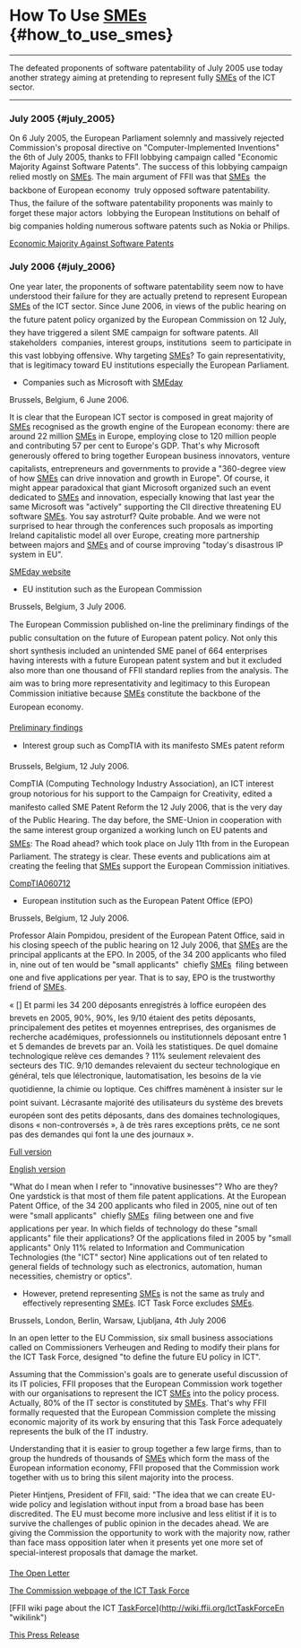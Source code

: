 # How To Use [SMEs](SMEs "wikilink") {#how_to_use_smes}

------------------------------------------------------------------------

The defeated proponents of software patentability of July 2005 use today
another strategy aiming at pretending to represent fully
[SMEs](SMEs "wikilink") of the ICT sector.

------------------------------------------------------------------------

### July 2005 {#july_2005}

On 6 July 2005, the European Parliament solemnly and massively rejected
Commission\'s proposal directive on \"Computer-Implemented Inventions\"
the 6th of July 2005, thanks to FFII lobbying campaign called \"Economic
Majority Against Software Patents\". The success of this lobbying
campaign relied mostly on [SMEs](SMEs "wikilink"). The main argument of
FFII was that [SMEs](SMEs "wikilink")  the backbone of European economy
 truly opposed software patentability. Thus, the failure of the
software patentability proponents was mainly to forget these major
actors  lobbying the European Institutions on behalf of big companies
holding numerous software patents such as Nokia or Philips.

[Economic Majority Against Software
Patents](http://www.economic-majority.com/ "wikilink")

### July 2006 {#july_2006}

One year later, the proponents of software patentability seem now to
have understood their failure for they are actually pretend to represent
European [SMEs](SMEs "wikilink") of the ICT sector. Since June 2006, in
views of the public hearing on the future patent policy organized by
the European Commission on 12 July, they have triggered a silent SME
campaign for software patents. All stakeholders  companies, interest
groups, institutions  seem to participate in this vast lobbying
offensive. Why targeting [SMEs](SMEs "wikilink")? To gain
representativity, that is legitimacy toward EU institutions especially
the European Parliament.

-   Companies such as Microsoft with [SMEday](SMEday "wikilink")

Brussels, Belgium, 6 June 2006.

It is clear that the European ICT sector is composed in great majority
of [SMEs](SMEs "wikilink") recognised as the growth engine of the
European economy: there are around 22 million [SMEs](SMEs "wikilink") in
Europe, employing close to 120 million people and contributing 57 per
cent to Europe\'s GDP. That\'s why Microsoft generously offered to
bring together European business innovators, venture capitalists,
entrepreneurs and governments to provide a \"360-degree view of how
[SMEs](SMEs "wikilink") can drive innovation and growth in Europe\". Of
course, it might appear paradoxical that giant Microsoft organized such
an event dedicated to [SMEs](SMEs "wikilink") and innovation, especially
knowing that last year the same Microsoft was \"actively\" supporting
the CII directive threatening EU software [SMEs](SMEs "wikilink"). You
say astroturf? Quite probable. And we were not surprised to hear through
the conferences such proposals as importing Ireland capitalistic model
all over Europe, creating more partnership between majors and
[SMEs](SMEs "wikilink") and of course improving \"today\'s disastrous IP
system in EU\".

[SMEday website](http://www.smeday.eu/home/ "wikilink")

-   EU institution such as the European Commission

Brussels, Belgium, 3 July 2006.

The European Commission published on-line the preliminary findings of
the public consultation on the future of European patent policy. Not
only this short synthesis included an unintended SME panel of 664
enterprises having interests with a future European patent system and
but it excluded also more than one thousand of FFII standard replies
from the analysis. The aim was to bring more representativity and
legitimacy to this European Commission initiative because
[SMEs](SMEs "wikilink") constitute the backbone of the European
economy.

[Preliminary
findings](http://wiki.ffii.org/PreliminaryFindings060703En "wikilink")

-   Interest group such as CompTIA with its manifesto SMEs patent
    reform

Brussels, Belgium, 12 July 2006.

CompTIA (Computing Technology Industry Association), an ICT interest
group notorious for his support to the Campaign for Creativity, edited
a manifesto called SME Patent Reform the 12 July 2006, that is the
very day of the Public Hearing. The day before, the SME-Union in
cooperation with the same interest group organized a working lunch on
EU patents and [SMEs](SMEs "wikilink"): The Road ahead? which took
place on July 11th from in the European Parliament. The strategy is
clear. These events and publications aim at creating the feeling that
[SMEs](SMEs "wikilink") support the European Commission initiatives.

[CompTIA060712](http://wiki.ffii.org/PatHearingTranscripts060712En "wikilink")

-   European institution such as the European Patent Office (EPO)

Brussels, Belgium, 12 July 2006.

Professor Alain Pompidou, president of the European Patent Office, said
in his closing speech of the public hearing on 12 July 2006, that
[SMEs](SMEs "wikilink") are the principal applicants at the EPO. In
2005, of the 34 200 applicants who filed in, nine out of ten would be
\"small applicants\"  chiefly [SMEs](SMEs "wikilink")  filing between
one and five applications per year. That is to say, EPO is the
trustworthy friend of [SMEs](SMEs "wikilink").

« \[\] Et parmi les 34 200 déposants enregistrés à loffice européen
des brevets en 2005, 90%, 90%, les 9/10 étaient des petits déposants,
principalement des petites et moyennes entreprises, des organismes de
recherche académiques, professionnels ou institutionnels déposant entre
1 et 5 demandes de brevets par an. Voilà les statistiques. De quel
domaine technologique relève ces demandes ? 11% seulement relevaient des
secteurs des TIC. 9/10 demandes relevaient du secteur technologique en
général, tels que lélectronique, lautomatisation, les besoins de la
vie quotidienne, la chimie ou loptique. Ces chiffres mamènent à
insister sur le point suivant. Lécrasante majorité des utilisateurs du
système des brevets européen sont des petits déposants, dans des
domaines technologiques, disons « non-controversés », à de très rares
exceptions prêts, ce ne sont pas des demandes qui font la une des
journaux ».

[Full
version](http://wiki.ffii.org/PatHearingTranscripts060712En "wikilink")

[English
version](http://www.european-patent-office.org/news/pressrel/2006_07_12_e.htm "wikilink")

\"What do I mean when I refer to \"innovative businesses\"? Who are
they? One yardstick is that most of them file patent applications. At
the European Patent Office, of the 34 200 applicants who filed in 2005,
nine out of ten were \"small applicants\"  chiefly
[SMEs](SMEs "wikilink")  filing between one and five applications per
year. In which fields of technology do these \"small applicants\" file
their applications? Of the applications filed in 2005 by \"small
applicants\" Only 11% related to Information and Communication
Technologies (the \"ICT\" sector) Nine applications out of ten related
to general fields of technology such as electronics, automation, human
necessities, chemistry or optics\".

-   However, pretend representing [SMEs](SMEs "wikilink") is not the
    same as truly and effectively representing [SMEs](SMEs "wikilink").
    ICT Task Force excludes [SMEs](SMEs "wikilink").

Brussels, London, Berlin, Warsaw, Ljubljana, 4th July 2006

In an open letter to the EU Commission, six small business associations
called on Commissioners Verheugen and Reding to modify their plans for
the ICT Task Force, designed \"to define the future EU policy in ICT\".

Assuming that the Commission\'s goals are to generate useful discussion
of its IT policies, FFII proposes that the European Commission work
together with our organisations to represent the ICT
[SMEs](SMEs "wikilink") into the policy process. Actually, 80% of the IT
sector is constituted by [SMEs](SMEs "wikilink"). That\'s why FFII
formally requested that the European Commission complete the missing
economic majority of its work by ensuring that this Task Force
adequately represents the bulk of the IT industry.

Understanding that it is easier to group together a few large firms,
than to group the hundreds of thousands of [SMEs](SMEs "wikilink") which
form the mass of the European information economy, FFII proposed that
the Commission work together with us to bring this silent majority into
the process.

Pieter Hintjens, President of FFII, said: \"The idea that we can create
EU-wide policy and legislation without input from a broad base has been
discredited. The EU must become more inclusive and less elitist if it is
to survive the challenges of public opinion in the decades ahead. We are
giving the Commission the opportunity to work with the majority now,
rather than face mass opposition later when it presents yet one more set
of special-interest proposals that damage the market.

[The Open
Letter](http://wiki.ffii.org/IctTaskForceOpenLetter060703En "wikilink")

[The Commission webpage of the ICT Task
Force](http://ec.europa.eu/enterprise/ict/taskforce.htm "wikilink")

[FFII wiki page about the ICT
[TaskForce](TaskForce "wikilink")](http://wiki.ffii.org/IctTaskForceEn "wikilink")

[This Press
Release](http://wiki.ffii.org/IctTaskForcePressRelease060704En "wikilink")

